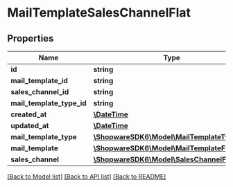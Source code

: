 # MailTemplateSalesChannelFlat

## Properties
Name | Type | Description | Notes
------------ | ------------- | ------------- | -------------
**id** | **string** |  | [optional] 
**mail_template_id** | **string** |  | 
**sales_channel_id** | **string** |  | 
**mail_template_type_id** | **string** |  | [optional] 
**created_at** | [**\DateTime**](\DateTime.md) |  | 
**updated_at** | [**\DateTime**](\DateTime.md) |  | 
**mail_template_type** | [**\ShopwareSDK6\Model\MailTemplateTypeFlat**](MailTemplateTypeFlat.md) |  | [optional] 
**mail_template** | [**\ShopwareSDK6\Model\MailTemplateFlat**](MailTemplateFlat.md) |  | [optional] 
**sales_channel** | [**\ShopwareSDK6\Model\SalesChannelFlat**](SalesChannelFlat.md) |  | [optional] 

[[Back to Model list]](../../README.md#documentation-for-models) [[Back to API list]](../../README.md#documentation-for-api-endpoints) [[Back to README]](../../README.md)

